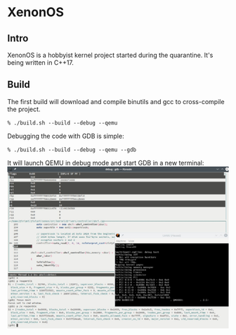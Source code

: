 XenonOS
=======

Intro
-----
XenonOS is a hobbyist kernel project started during the quarantine. It's being written in C++17.

Build
-----
The first build will download and compile binutils and gcc to cross-compile the project.

```shell
% ./build.sh --build --debug --qemu
```

Debugging the code with GDB is simple:
```shell
% ./build.sh --build --debug --qemu --gdb
```

It will launch QEMU in debug mode and start GDB in a new terminal:
![debug screenshot](pics/debug1.png)
